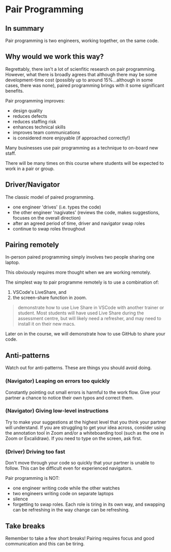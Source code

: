 # Pair Programming

## In summary

Pair programming is two engineers, working together, on the same code.

## Why would we work this way?
Regrettably, there isn't a lot of scienfitic research on pair programming. However, what there is broadly agrees that although there may be some development-time cost (possibly up to around 15%...although in some cases, there was none), paired programming brings with it some significant benefits.

Pair programming improves:
- design quality
- reduces defects
- reduces staffing risk
- enhances technical skills
- improves team communications
- is considered more enjoyable (if approached correctly!)

Many businesses use pair programming as a technique to on-board new staff.

There will be many times on this course where students will be expected to work in a pair or group.


## Driver/Navigator

The classic model of paired programming.

- one engineer 'drives' (i.e. types the code)
- the other engineer 'nagivates' (reviews the code, makes suggestions, focuses on the overall direction)
- after an agreed period of time, driver and navigator swap roles
- continue to swap roles throughout


## Pairing remotely
In-person paired programming simply involves two people sharing one laptop.

This obviously requires more thought when we are working remotely.

The simplest way to pair programme remotely is to use a combination of:

1. VSCode's LiveShare, and
2. the screen-share function in zoom.

> demonstrate how to use Live Share in VSCode with another trainer or student. Most students will have used Live Share during the assessment centre, but will likely need a refresher, and may need to install it on their new macs.

Later on in the course, we will demonstrate how to use GitHub to share your code.

## Anti-patterns
Watch out for anti-patterns. These are things you should avoid doing.

### (Navigator) Leaping on errors too quickly
Constantly pointing out small errors is harmful to the work flow. Give your partner a chance to notice their own typos and correct them.

### (Navigator) Giving low-level instructions
Try to make your suggestions at the highest level that you think your partner will understand. If you are struggling to get your idea across, consider using the annotation tool in Zoom and/or a whiteboarding tool (such as the one in Zoom or Excalidraw). If you need to type on the screen, ask first.

### (Driver) Driving too fast
Don't move through your code so quickly that your partner is unable to follow. This can be difficult even for experienced navigators.


Pair programming is NOT:
- one engineer writing code while the other watches
- two engineers writing code on separate laptops
- silence
- forgetting to swap roles. Each role is tiring in its own way, and swapping can be refreshing in the way change can be refreshing.

## Take breaks
Remember to take a few short breaks! Pairing requires focus and good communication and this can be tiring.
